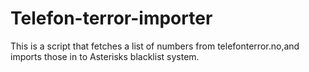 # Telefon-terror-importer
This is a script that fetches a list of numbers from telefonterror.no,and imports those in to Asterisks blacklist system.
